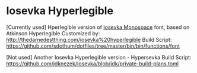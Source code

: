 # Iosevka Hyperlegible

[Currently used]
Hperlegible version of [Iosevka Monospace](https://typeof.net/Iosevka/) font, based on Atkinson Hyperlegible
Customized by: http://thedarnedestthing.com/iosevka%20hyperlegible
Build Script: https://github.com/sdothum/dotfiles/tree/master/bin/bin/functions/font


[Not used]
Another Iosevka Hyperlegible version - Hypersevka
Build Script: https://github.com/jdknezek/Iosevka/blob/jdk/private-build-plans.toml
